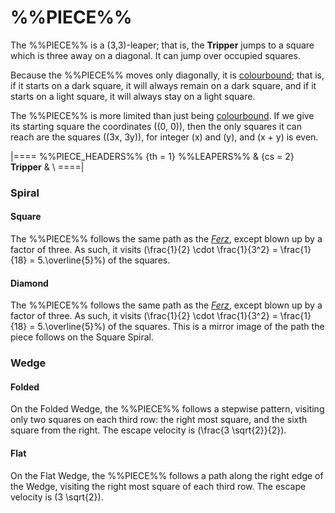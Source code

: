 # %%PIECE%%

The %%PIECE%% is a (3,3)-leaper; that is, the **Tripper** jumps
to a square which is three away on a diagonal. It can jump over
occupied squares.

Because the %%PIECE%% moves only diagonally, it is 
[colourbound](#wiki:Glossary_of_chess#Colorbound); that is, if it
starts on a dark square, it will always remain on a dark square,
and if it starts on a light square, it will always stay on a light square.

The %%PIECE%% is more limited than just being
[colourbound](#wiki:Glossary_of_chess#Colorbound). If we give its
starting square the coordinates \((0, 0)\), then the only squares
it can reach are the squares \((3x, 3y)\), for integer \(x\) and
\(y\), and \(x + y\) is even.

|====
%%PIECE_HEADERS%%
  {th = 1}  %%LEAPERS%%
& {cs = 2}  **Tripper**
&           \\
====|

### Spiral

#### Square

The %%PIECE%% follows the same path as the [*Ferz*](ferz.html),
except blown up by a factor of three. As such, it visits 
\(\frac{1}{2} \cdot \frac{1}{3^2} = \frac{1}{18} = 5.\overline{5}\%\)
of the squares.

#### Diamond

The %%PIECE%% follows the same path as the [*Ferz*](ferz.html),
except blown up by a factor of three. As such, it visits 
\(\frac{1}{2} \cdot \frac{1}{3^2} = \frac{1}{18} = 5.\overline{5}\%\)
of the squares. This is a mirror image of the path the piece
follows on the Square Spiral.

### Wedge

#### Folded

On the Folded Wedge, the %%PIECE%% follows a stepwise pattern, visiting
only two squares on each third row: the right most square, and the
sixth square from the right. The escape velocity is
\(\frac{3 \sqrt{2}}{2}\).

#### Flat

On the Flat Wedge, the %%PIECE%% follows a path along the right edge
of the Wedge, visiting the right most square of each third row.
The escape velocity is \(3 \sqrt{2}\).
